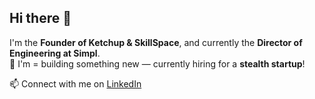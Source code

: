 ## Hi there 👋

I'm the **Founder of Ketchup & SkillSpace**, and currently the **Director of Engineering at Simpl**.  
🚀 I'm = building something new — currently hiring for a **stealth startup**! 

📫 Connect with me on [LinkedIn](https://www.linkedin.com/in/motwanilokesh)

